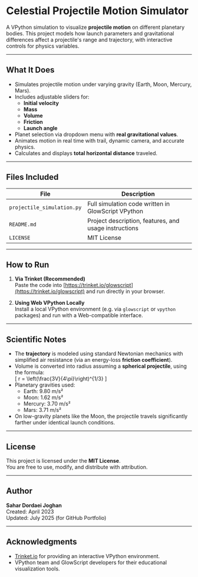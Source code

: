 # Celestial Projectile Motion Simulator

A VPython simulation to visualize **projectile motion** on different planetary bodies. This project models how launch parameters and gravitational differences affect a projectile's range and trajectory, with interactive controls for physics variables.

---

## What It Does

- Simulates projectile motion under varying gravity (Earth, Moon, Mercury, Mars).
- Includes adjustable sliders for:
  - **Initial velocity**
  - **Mass**
  - **Volume**
  - **Friction**
  - **Launch angle**
- Planet selection via dropdown menu with **real gravitational values**.
- Animates motion in real time with trail, dynamic camera, and accurate physics.
- Calculates and displays **total horizontal distance** traveled.

---

## Files Included

| File                            | Description                                                    |
|---------------------------------|----------------------------------------------------------------|
| `projectile_simulation.py`      | Full simulation code written in GlowScript VPython             |
| `README.md`                     | Project description, features, and usage instructions          |
| `LICENSE`                       | MIT License                                                    |

---

## How to Run

1. **Via Trinket (Recommended)**  
   Paste the code into [https://trinket.io/glowscript](https://trinket.io/glowscript) and run directly in your browser.

2. **Using Web VPython Locally**  
   Install a local VPython environment (e.g. via `glowscript` or `vpython` packages) and run with a Web-compatible interface.

---

## Scientific Notes

- The **trajectory** is modeled using standard Newtonian mechanics with simplified air resistance (via an energy-loss **friction coefficient**).
- Volume is converted into radius assuming a **spherical projectile**, using the formula:  
  \[
  r = \left(\frac{3V}{4\pi}\right)^{1/3}
  \]
- Planetary gravities used:
  - Earth: 9.80 m/s²
  - Moon: 1.62 m/s²
  - Mercury: 3.70 m/s²
  - Mars: 3.71 m/s²
- On low-gravity planets like the Moon, the projectile travels significantly farther under identical launch conditions.

---

## License

This project is licensed under the **MIT License**.  
You are free to use, modify, and distribute with attribution.

---

## Author

**Sahar Dordaei Joghan**   
Created: April 2023  
Updated: July 2025 (for GitHub Portfolio)

---

## Acknowledgments

- [Trinket.io](https://trinket.io/) for providing an interactive VPython environment.
- VPython team and GlowScript developers for their educational visualization tools.

